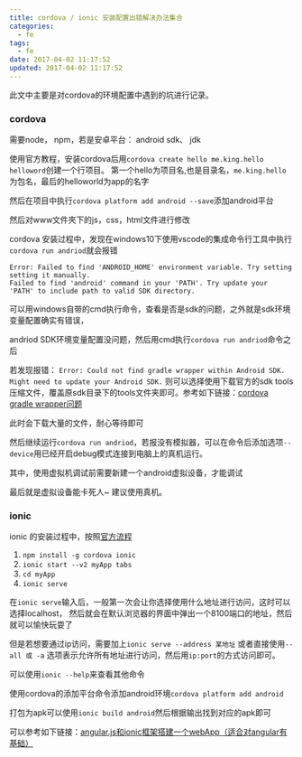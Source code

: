 ```yaml
---
title: cordova / ionic 安装配置出错解决办法集合
categories:
  - fe
tags:
  - fe
date: 2017-04-02 11:17:52
updated: 2017-04-02 11:17:52
---
```


此文中主要是对cordova的环境配置中遇到的坑进行记录。

### cordova

需要node， npm，若是安卓平台： android sdk、 jdk

使用官方教程，安装cordova后用`cordova create hello me.king.hello helloword`创建一个行项目。 第一个hello为项目名,也是目录名，`me.king.hello`为包名，最后的helloworld为app的名字

然后在项目中执行`cordova platform add android --save`添加android平台

然后对www文件夾下的js，css，html文件进行修改

cordova 安装过程中，发现在windows10下使用vscode的集成命令行工具中执行`cordova run andriod`就会报错
```shell
Error: Failed to find 'ANDROID_HOME' environment variable. Try setting setting it manually.
Failed to find 'android' command in your 'PATH'. Try update your 'PATH' to include path to valid SDK directory.
```
可以用windows自带的cmd执行命令，查看是否是sdk的问题，之外就是sdk环境变量配置确实有错误，

andriod SDK环境变量配置没问题，然后用cmd执行`cordova run andriod`命令之后

若发现报错：
`Error: Could not find gradle wrapper within Android SDK. Might need to update your Android SDK.` 
则可以选择使用下载官方的sdk tools压缩文件，覆盖原sdk目录下的tools文件夹即可。参考如下链接：[cordova gradle wrapper问题](http://stackoverflow.com/questions/31310182/error-could-not-find-gradle-wrapper-within-android-sdk-might-need-to-update-yo)

此时会下载大量的文件，耐心等待即可

然后继续运行`cordova run andriod`，若报没有模拟器，可以在命令后添加选项`--device`用已经开启debug模式连接到电脑上的真机运行。

其中，使用虚拟机调试前需要新建一个android虚拟设备，才能调试

最后就是虚拟设备能卡死人~ 建议使用真机。

### ionic
ionic 的安装过程中，按照[官方流程](http://ionicframework.com/getting-started/)

1. `npm install -g cordova ionic`
2. `ionic start --v2 myApp tabs`
3. `cd myApp`
4. `ionic serve`

在`ionic serve`输入后，一般第一次会让你选择使用什么地址进行访问，这时可以选择localhost， 然后就会在默认浏览器的界面中弹出一个8100端口的地址，然后就可以愉快玩耍了

但是若想要通过ip访问，需要加上`ionic serve --address 某地址` 或者直接使用`--all 或 -a` 选项表示允许所有地址进行访问，然后用`ip:port`的方式访问即可。

可以使用`ionic --help`来查看其他命令

使用cordova的添加平台命令添加android环境`cordova platform add android`

打包为apk可以使用`ionic build android`然后根据输出找到对应的apk即可

可以参考如下链接：[angular.js和ionic框架搭建一个webApp（适合对angular有基础）](http://www.jianshu.com/p/ea0dcf1d31c9)
